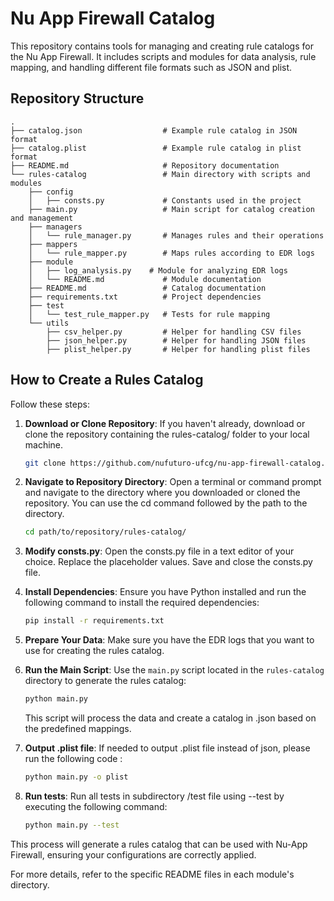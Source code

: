 # Nu App Firewall Catalog

This repository contains tools for managing and creating rule catalogs for the Nu App Firewall. It includes scripts and modules for data analysis, rule mapping, and handling different file formats such as JSON and plist.

## Repository Structure

```plaintext
.
├── catalog.json                  # Example rule catalog in JSON format
├── catalog.plist                 # Example rule catalog in plist format
├── README.md                     # Repository documentation
└── rules-catalog                 # Main directory with scripts and modules
    ├── config
    │   ├── consts.py             # Constants used in the project
    ├── main.py                   # Main script for catalog creation and management
    ├── managers
    │   └── rule_manager.py       # Manages rules and their operations
    ├── mappers
    │   └── rule_mapper.py        # Maps rules according to EDR logs
    ├── module
    │   ├── log_analysis.py    # Module for analyzing EDR logs
    │   └── README.md             # Module documentation
    ├── README.md                 # Catalog documentation
    ├── requirements.txt          # Project dependencies
    ├── test
    │   └── test_rule_mapper.py   # Tests for rule mapping
    └── utils
        ├── csv_helper.py         # Helper for handling CSV files
        ├── json_helper.py        # Helper for handling JSON files
        ├── plist_helper.py       # Helper for handling plist files
```

## How to Create a Rules Catalog

Follow these steps:

1. **Download or Clone Repository**: If you haven't already, download or clone the repository containing the rules-catalog/ folder to your local machine.

    ```bash
    git clone https://github.com/nufuturo-ufcg/nu-app-firewall-catalog.git
    ```

2. **Navigate to Repository Directory**: Open a terminal or command prompt and navigate to the directory where you downloaded or cloned the repository. You can use the cd command followed by the path to the directory.

    ```bash
    cd path/to/repository/rules-catalog/
    ```

3. **Modify consts.py**: Open the consts.py file in a text editor of your choice. Replace the placeholder values. Save and close the consts.py file.

4. **Install Dependencies**: Ensure you have Python installed and run the following command to install the required dependencies:

   ```bash
   pip install -r requirements.txt
   ```
5. **Prepare Your Data**: Make sure you have the EDR logs that you want to use for creating the rules catalog.

6. **Run the Main Script**: Use the `main.py` script located in the `rules-catalog` directory to generate the rules catalog:

   ```bash
   python main.py
   ```

   This script will process the data and create a catalog in .json based on the predefined mappings.

7. **Output .plist file**: If needed to output .plist file instead of json, please run the following code :

   ```bash
   python main.py -o plist
   ```
8. **Run tests**: Run all tests in subdirectory /test file using --test by executing the following command:

   ```bash
   python main.py --test
   ```

This process will generate a rules catalog that can be used with Nu-App Firewall, ensuring your configurations are correctly applied. 

For more details, refer to the specific README files in each module's directory.